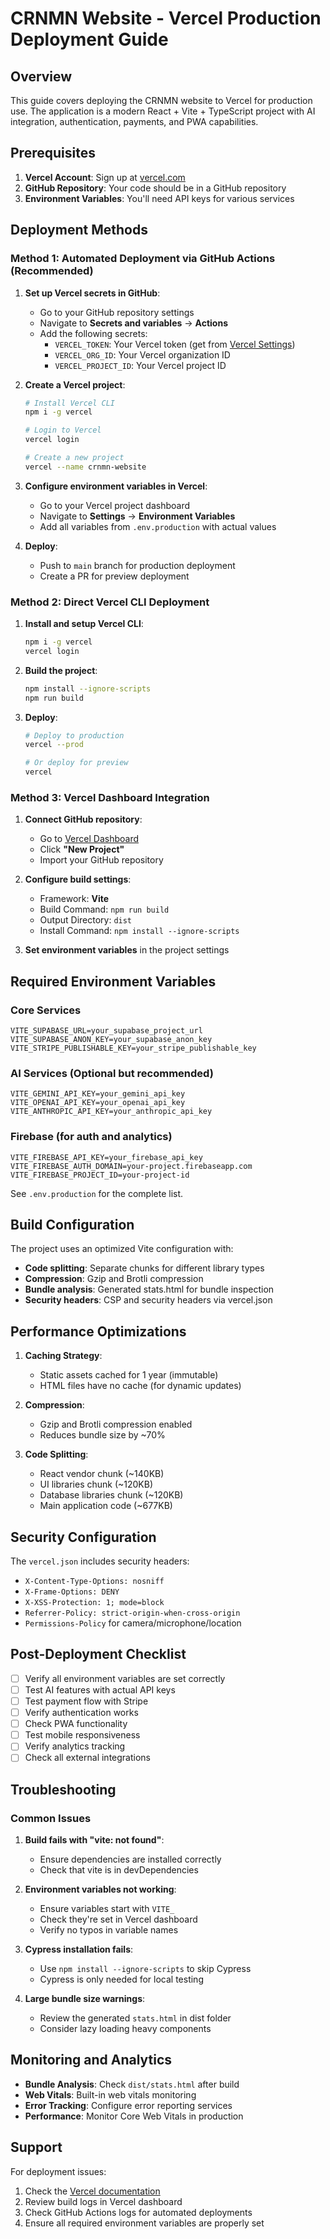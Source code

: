 # CRNMN Website - Vercel Production Deployment Guide

## Overview

This guide covers deploying the CRNMN website to Vercel for production use. The application is a modern React + Vite + TypeScript project with AI integration, authentication, payments, and PWA capabilities.

## Prerequisites

1. **Vercel Account**: Sign up at [vercel.com](https://vercel.com)
2. **GitHub Repository**: Your code should be in a GitHub repository
3. **Environment Variables**: You'll need API keys for various services

## Deployment Methods

### Method 1: Automated Deployment via GitHub Actions (Recommended)

1. **Set up Vercel secrets in GitHub**:
   - Go to your GitHub repository settings
   - Navigate to **Secrets and variables** → **Actions**
   - Add the following secrets:
     - `VERCEL_TOKEN`: Your Vercel token (get from [Vercel Settings](https://vercel.com/account/tokens))
     - `VERCEL_ORG_ID`: Your Vercel organization ID
     - `VERCEL_PROJECT_ID`: Your Vercel project ID

2. **Create a Vercel project**:
   ```bash
   # Install Vercel CLI
   npm i -g vercel
   
   # Login to Vercel
   vercel login
   
   # Create a new project
   vercel --name crnmn-website
   ```

3. **Configure environment variables in Vercel**:
   - Go to your Vercel project dashboard
   - Navigate to **Settings** → **Environment Variables**
   - Add all variables from `.env.production` with actual values

4. **Deploy**:
   - Push to `main` branch for production deployment
   - Create a PR for preview deployment

### Method 2: Direct Vercel CLI Deployment

1. **Install and setup Vercel CLI**:
   ```bash
   npm i -g vercel
   vercel login
   ```

2. **Build the project**:
   ```bash
   npm install --ignore-scripts
   npm run build
   ```

3. **Deploy**:
   ```bash
   # Deploy to production
   vercel --prod
   
   # Or deploy for preview
   vercel
   ```

### Method 3: Vercel Dashboard Integration

1. **Connect GitHub repository**:
   - Go to [Vercel Dashboard](https://vercel.com/dashboard)
   - Click **"New Project"**
   - Import your GitHub repository

2. **Configure build settings**:
   - Framework: **Vite**
   - Build Command: `npm run build`
   - Output Directory: `dist`
   - Install Command: `npm install --ignore-scripts`

3. **Set environment variables** in the project settings

## Required Environment Variables

### Core Services
```
VITE_SUPABASE_URL=your_supabase_project_url
VITE_SUPABASE_ANON_KEY=your_supabase_anon_key
VITE_STRIPE_PUBLISHABLE_KEY=your_stripe_publishable_key
```

### AI Services (Optional but recommended)
```
VITE_GEMINI_API_KEY=your_gemini_api_key
VITE_OPENAI_API_KEY=your_openai_api_key
VITE_ANTHROPIC_API_KEY=your_anthropic_api_key
```

### Firebase (for auth and analytics)
```
VITE_FIREBASE_API_KEY=your_firebase_api_key
VITE_FIREBASE_AUTH_DOMAIN=your-project.firebaseapp.com
VITE_FIREBASE_PROJECT_ID=your-project-id
```

See `.env.production` for the complete list.

## Build Configuration

The project uses an optimized Vite configuration with:

- **Code splitting**: Separate chunks for different library types
- **Compression**: Gzip and Brotli compression
- **Bundle analysis**: Generated stats.html for bundle inspection
- **Security headers**: CSP and security headers via vercel.json

## Performance Optimizations

1. **Caching Strategy**:
   - Static assets cached for 1 year (immutable)
   - HTML files have no cache (for dynamic updates)

2. **Compression**:
   - Gzip and Brotli compression enabled
   - Reduces bundle size by ~70%

3. **Code Splitting**:
   - React vendor chunk (~140KB)
   - UI libraries chunk (~120KB)
   - Database libraries chunk (~120KB)
   - Main application code (~677KB)

## Security Configuration

The `vercel.json` includes security headers:
- `X-Content-Type-Options: nosniff`
- `X-Frame-Options: DENY`
- `X-XSS-Protection: 1; mode=block`
- `Referrer-Policy: strict-origin-when-cross-origin`
- `Permissions-Policy` for camera/microphone/location

## Post-Deployment Checklist

- [ ] Verify all environment variables are set correctly
- [ ] Test AI features with actual API keys
- [ ] Test payment flow with Stripe
- [ ] Verify authentication works
- [ ] Check PWA functionality
- [ ] Test mobile responsiveness
- [ ] Verify analytics tracking
- [ ] Check all external integrations

## Troubleshooting

### Common Issues

1. **Build fails with "vite: not found"**:
   - Ensure dependencies are installed correctly
   - Check that vite is in devDependencies

2. **Environment variables not working**:
   - Ensure variables start with `VITE_`
   - Check they're set in Vercel dashboard
   - Verify no typos in variable names

3. **Cypress installation fails**:
   - Use `npm install --ignore-scripts` to skip Cypress
   - Cypress is only needed for local testing

4. **Large bundle size warnings**:
   - Review the generated `stats.html` in dist folder
   - Consider lazy loading heavy components

## Monitoring and Analytics

- **Bundle Analysis**: Check `dist/stats.html` after build
- **Web Vitals**: Built-in web vitals monitoring
- **Error Tracking**: Configure error reporting services
- **Performance**: Monitor Core Web Vitals in production

## Support

For deployment issues:
1. Check the [Vercel documentation](https://vercel.com/docs)
2. Review build logs in Vercel dashboard
3. Check GitHub Actions logs for automated deployments
4. Ensure all required environment variables are properly set